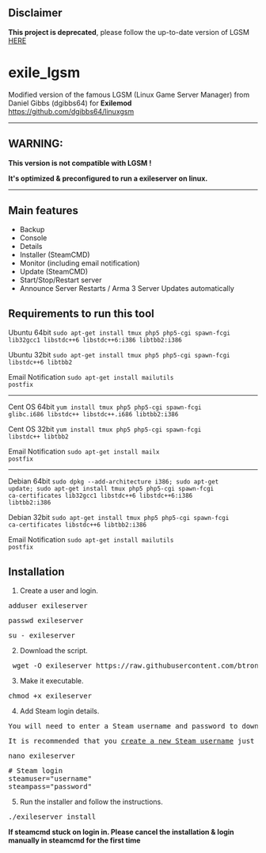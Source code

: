## Disclaimer
**This project is deprecated**, please follow the up-to-date version of LGSM [HERE](https://github.com/GameServerManagers/LinuxGSM)

# exile_lgsm
Modified version of the famous LGSM (Linux Game Server Manager) from Daniel Gibbs (dgibbs64) for **Exilemod**
https://github.com/dgibbs64/linuxgsm

-----------------------------------------------------------

<h2>WARNING:</h2>

**This version is not compatible with LGSM !**

**It's optimized & preconfigured to run a exileserver on linux.**

-----------------------------------------------------------
<h2>Main features</h2>
<ul>
	<li>Backup</li>
	<li>Console</li>
	<li>Details</li>
	<li>Installer (SteamCMD)</li>
	<li>Monitor (including email notification)</li>
	<li>Update (SteamCMD)</li>
	<li>Start/Stop/Restart server</li>
	<li>Announce Server Restarts / Arma 3 Server Updates automatically</li>
</ul>


<h2>Requirements to run this tool</h2>
Ubuntu 64bit
  <code>sudo apt-get install tmux php5 php5-cgi spawn-fcgi lib32gcc1 libstdc++6 libstdc++6:i386 libtbb2:i386</code>

Ubuntu 32bit 
  <code>sudo apt-get install tmux php5 php5-cgi spawn-fcgi libstdc++6 libtbb2</code>

Email Notification
  <code>sudo apt-get install  mailutils postfix</code>
  
-----------
Cent OS 64bit
  <code>yum install tmux php5 php5-cgi spawn-fcgi glibc.i686 libstdc++ libstdc++.i686 libtbb2:i386</code>
  
Cent OS 32bit
   <code>yum install tmux php5 php5-cgi spawn-fcgi libstdc++ libtbb2</code>
   
Email Notification
  <code>sudo apt-get install mailx postfix</code>
   
-----------
Debian 64bit
<code>sudo dpkg --add-architecture i386; sudo apt-get update; sudo apt-get install tmux php5 php5-cgi spawn-fcgi ca-certificates lib32gcc1 libstdc++6 libstdc++6:i386 libtbb2:i386</code>

Debian 32bit
<code>sudo apt-get install tmux php5 php5-cgi spawn-fcgi ca-certificates libstdc++6 libtbb2:i386</code>

Email Notification
  <code>sudo apt-get install mailutils postfix</code>


<h2>Installation</h2>

1. Create a user and login.
<pre>adduser exileserver</pre>
<pre>passwd exileserver</pre>
<pre>su - exileserver</pre>

2. Download the script.
<pre> wget -O exileserver https://raw.githubusercontent.com/btronquo/arma3exile_lgsm/master/exileserver</pre>

3. Make it executable.
<pre>chmod +x exileserver</pre>

4. Add Steam login details.
<pre>You will need to enter a Steam username and password to download ARMA 3 dedicated server.</pre>
<pre>It is recommended that you <a href="https://store.steampowered.com/login/">create a new Steam username</a> just for the server.</pre>
<pre>nano exileserver</pre>
<pre># Steam login<br>steamuser="username"<br>steampass="password"</pre>

5. Run the installer and follow the instructions.
<pre>./exileserver install</pre>

**If steamcmd stuck on login in. Please cancel the installation & login manually in steamcmd for the first time**

